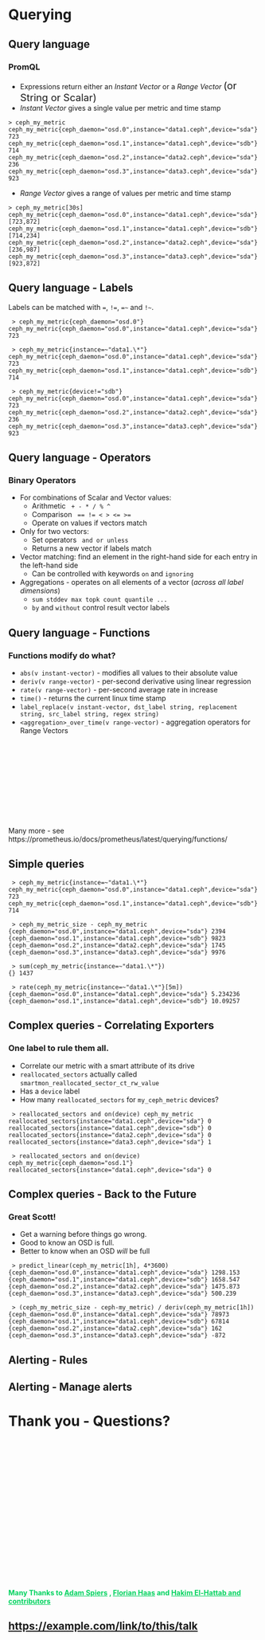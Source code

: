<!-- .slide: data-state="section-break-2" id="section-query" data-timing="10s" -->
# Querying


<!-- .slide: data-state="normal" id="query-intro" data-timing="30" -->
## Query language

### PromQL

* Expressions return either an _Instant Vector_ or a _Range Vector_
<span style="font-size:20px;">(or String or Scalar)</span>
* _Instant Vector_ gives a single value per metric and time stamp

```
> ceph_my_metric
ceph_my_metric{ceph_daemon="osd.0",instance="data1.ceph",device="sda"} 723
ceph_my_metric{ceph_daemon="osd.1",instance="data1.ceph",device="sdb"} 714
ceph_my_metric{ceph_daemon="osd.2",instance="data2.ceph",device="sda"} 236
ceph_my_metric{ceph_daemon="osd.3",instance="data3.ceph",device="sda"} 923
```
* _Range Vector_ gives a range of values per metric and time stamp

```
> ceph_my_metric[30s]
ceph_my_metric{ceph_daemon="osd.0",instance="data1.ceph",device="sda"} [723,872]
ceph_my_metric{ceph_daemon="osd.1",instance="data1.ceph",device="sdb"} [714,234]
ceph_my_metric{ceph_daemon="osd.2",instance="data2.ceph",device="sda"} [236,987]
ceph_my_metric{ceph_daemon="osd.3",instance="data3.ceph",device="sda"} [923,872]
```


<!-- .slide: data-state="normal" id="query-lables" data-timing="30" -->
## Query language - Labels

Labels can be matched with `=`, `!=`, `=~` and `!~`.

<pre><code> > ceph_my_metric{ceph_daemon="osd.0"}
ceph_my_metric{ceph_daemon="osd.0",instance="data1.ceph",device="sda"} 723
</code></pre>

<pre class="fragment"><code> > ceph_my_metric{instance=~"data1.\*"}
ceph_my_metric{ceph_daemon="osd.0",instance="data1.ceph",device="sda"} 723
ceph_my_metric{ceph_daemon="osd.1",instance="data1.ceph",device="sdb"} 714
</code></pre>

<pre class="fragment"><code> > ceph_my_metric{device!="sdb"}
ceph_my_metric{ceph_daemon="osd.0",instance="data1.ceph",device="sda"} 723
ceph_my_metric{ceph_daemon="osd.2",instance="data2.ceph",device="sda"} 236
ceph_my_metric{ceph_daemon="osd.3",instance="data3.ceph",device="sda"} 923
</code></pre>


<!-- .slide: data-state="normal" id="query-operators" data-timing="30" -->
## Query language - Operators
### Binary Operators

* For combinations of Scalar and Vector values:
  * Arithmetic ` + - * / % ^`
  * Comparison ` == != < > <= >=`
  * Operate on values if vectors match
* Only for two vectors:
  * Set operators ` and or unless`
  * Returns a new vector if labels match
* Vector matching: find an element in the right-hand side for each entry in the left-hand side
  * Can be controlled with keywords `on` and `ignoring`
* Aggregations - operates on all elements of a vector (_across all label dimensions_)
  * `sum stddev max topk count quantile ...`
  * `by` and `without` control result vector labels


<!-- .slide: data-state="normal" id="query-functions" data-timing="30" -->
## Query language - Functions
### Functions modify do what?

* `abs(v instant-vector)` - modifies all values to their absolute value
* `deriv(v range-vector)` - per-second derivative using linear regression
* `rate(v range-vector)` - per-second average rate in increase
* `time()` - returns the current linux time stamp
* `label_replace(v instant-vector, dst_label string, replacement string, src_label string, regex string)`
* `<aggregation>_over_time(v range-vector)` - aggregation operators for Range Vectors

<div class="fragment" style="padding-top:170px;">Many more - see https://prometheus.io/docs/prometheus/latest/querying/functions/</div>


<!-- .slide: data-state="normal" id="query-level1" data-timing="30" -->
## Simple queries

<pre class="fragment"><code> > ceph_my_metric{instance=~"data1.\*"}
ceph_my_metric{ceph_daemon="osd.0",instance="data1.ceph",device="sda"} 723
ceph_my_metric{ceph_daemon="osd.1",instance="data1.ceph",device="sdb"} 714
</code></pre>

<pre class="fragment"><code> > ceph_my_metric_size - ceph_my_metric
{ceph_daemon="osd.0",instance="data1.ceph",device="sda"} 2394
{ceph_daemon="osd.1",instance="data1.ceph",device="sdb"} 9823
{ceph_daemon="osd.2",instance="data2.ceph",device="sda"} 1745
{ceph_daemon="osd.3",instance="data3.ceph",device="sda"} 9976
</code></pre>

<pre class="fragment"><code> > sum(ceph_my_metric{instance=~"data1.\*"})
{} 1437
</code></pre>

<pre class="fragment"><code> > rate(ceph_my_metric{instance=~"data1.\*"}[5m])
{ceph_daemon="osd.0",instance="data1.ceph",device="sda"} 5.234236
{ceph_daemon="osd.1",instance="data1.ceph",device="sdb"} 10.09257
</code></pre>


<!-- .slide: data-state="normal" id="query-level2" data-timing="30" -->
## Complex queries - Correlating Exporters
### One label to rule them all.

* Correlate our metric with a smart attribute of its drive
* `reallocated_sectors` actually called `smartmon_reallocated_sector_ct_rw_value` <!-- .element style="font-size: 20px;" -->
* Has a `device` label
* How many `reallocated_sectors` for `my_ceph_metric` devices?

<pre class="fragment"><code> > reallocated_sectors and on(device) ceph_my_metric
reallocated_sectors{instance="data1.ceph",device="sda"} 0
reallocated_sectors{instance="data1.ceph",device="sdb"} 0
reallocated_sectors{instance="data2.ceph",device="sda"} 0
reallocated_sectors{instance="data3.ceph",device="sda"} 1
</code></pre>

<pre class="fragment"><code> > reallocated_sectors and on(device) ceph_my_metric{ceph_daemon="osd.1"}
reallocated_sectors{instance="data1.ceph",device="sda"} 0
</code></pre>


<!-- .slide: data-state="normal" id="query-level3" data-timing="30" -->
## Complex queries - Back to the Future
### Great Scott!

* Get a warning before things go wrong.
* Good to know an OSD is full.
* Better to know when an OSD _will_ be full

<pre class="fragment"><code> > predict_linear(ceph_my_metric[1h], 4*3600)
{ceph_daemon="osd.0",instance="data1.ceph",device="sda"} 1298.153
{ceph_daemon="osd.1",instance="data1.ceph",device="sdb"} 1658.547
{ceph_daemon="osd.2",instance="data2.ceph",device="sda"} 1475.873
{ceph_daemon="osd.3",instance="data3.ceph",device="sda"} 500.239
</code></pre>

<pre class="fragment"><code> > (ceph_my_metric_size - ceph-my_metric) / deriv(ceph_my_metric[1h])
{ceph_daemon="osd.0",instance="data1.ceph",device="sda"} 78973
{ceph_daemon="osd.1",instance="data1.ceph",device="sdb"} 67814
{ceph_daemon="osd.2",instance="data2.ceph",device="sda"} 162
{ceph_daemon="osd.3",instance="data3.ceph",device="sda"} -872
</code></pre>


<!-- .slide: data-state="normal" id="alerts-rules" data-timing="30" -->
## Alerting - Rules


<!-- .slide: data-state="normal" id="alerts-alertmanager" data-timing="30" -->
## Alerting - Manage alerts


<!-- .slide: data-state="section-break" id="fin" data-timing="30" -->
# Thank you - Questions?

<div style="color: #02d35f; padding-top: 300px;">
<span style="font-weight: bold;">
Many Thanks to
<a style="color: #02d35f !important;" href="https://github.com/aspiers/presentation-template">Adam Spiers</a> ,
<a style="color: #02d35f !important;" href="https://github.com/fghaas/presentation-template/">Florian Haas</a> and 
<a style="color: #02d35f !important;" href="https://github.com/hakimel/reveal.js/">Hakim El-Hattab and contributors</a>
</span>
</div>


<!-- .slide: data-state="normal" id="credits" data-menu-title="QR code" data-timing="0" -->
<div class="qrcode palette-text" id="qrcode-talk" />

<h2><a href="https://example.com/link/to/this/talk" target="_blank"
       id="talk">https://example.com/link/to/this/talk</a></h2>

